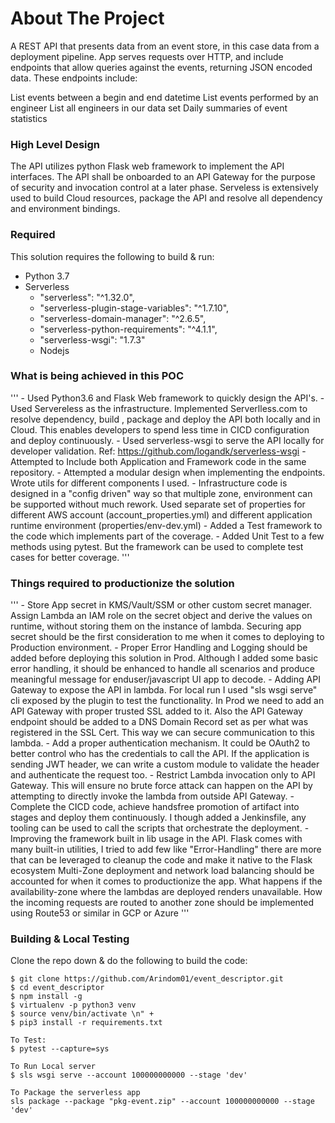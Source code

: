 # About The Project

A REST API that presents data from an event store, in this case data from a deployment pipeline. App serves requests over HTTP, and include endpoints that allow queries against the events, returning JSON encoded data. These endpoints include:

List events between a begin and end datetime
List events performed by an engineer
List all engineers in our data set
Daily summaries of event statistics

### High Level Design
The API utilizes python Flask web framework to implement the API interfaces. The API shall be onboarded to an API Gateway for the purpose of security and invocation control at a later phase. Serveless is extensively used to build Cloud resources, package the API and resolve all dependency and environment bindings.



### Required
This solution requires the following to build & run:
- Python 3.7
- Serverless
    - "serverless": "^1.32.0",
    - "serverless-plugin-stage-variables": "^1.7.10",
    - "serverless-domain-manager": "^2.6.5",
    - "serverless-python-requirements": "^4.1.1",
    - "serverless-wsgi": "1.7.3"
    - Nodejs

### What is being achieved in this POC
'''
	- Used Python3.6 and Flask Web framework to quickly design the API's.
	- Used Servereless as the infrastructure. Implemented Serverlless.com to resolve dependency, build , package and deploy the API both locally and in Cloud. This enables developers to spend less time in CICD configuration and deploy continuously.
	- Used serverless-wsgi to serve the API locally for developer validation. Ref: https://github.com/logandk/serverless-wsgi
	- Attempted to Include both Application and Framework code in the same repository. 
	- Attempted a modular design when implementing the endpoints. Wrote utils for different components I used.
	- Infrastructure code is designed in a "config driven" way so that multiple zone, environment can be supported without much rework.  Used separate set of properties for different AWS account (account_properties.yml) and different application runtime environment (properties/env-dev.yml)
	- Added a Test framework to the code which implements part of the coverage. 
	- Added Unit Test to a few methods using pytest. But the framework can be used to complete test cases for better coverage.
'''
### Things required to productionize the solution
'''
	- Store App secret in KMS/Vault/SSM or other custom secret manager. Assign Lambda an IAM role on the secret object and derive the values on runtime, without storing them on the instance of lambda. Securing app secret should be the first consideration to me when it comes to deploying to Production environment.
	- Proper Error Handling and Logging should be added before deploying this solution in Prod. Although I added some basic error handling, it should be enhanced to handle all scenarios and produce meaningful message for enduser/javascript UI app to decode.
	- Adding API Gateway to expose the API in lambda. For local run I used "sls wsgi serve" cli exposed by the plugin to test the functionality. In Prod we need to add an API Gateway with proper trusted SSL added to it. Also the API Gateway endpoint should be added to a DNS Domain  Record set as per what was registered in the SSL Cert. This way we can secure communication to this lambda.
	- Add a proper authentication mechanism. It could be OAuth2 to better control who has the credentials to call the API. If the application is sending JWT header, we can write a custom module to validate the header and authenticate the request too.
	- Restrict Lambda invocation only to API Gateway. This will ensure no brute force attack can happen on the API by attempting to directly invoke the lambda from outside API Gateway.
	- Complete the CICD code, achieve handsfree promotion of artifact into stages and deploy them continuously. I though added a Jenkinsfile, any tooling can be used to call the scripts that orchestrate the deployment.
	- Improving the framework built in lib usage in the API. Flask comes with many built-in utilities, I tried to add few like "Error-Handling" there are more that can be leveraged to cleanup the code and make it native to the Flask ecosystem
    Multi-Zone deployment and network load balancing should be accounted for when it comes to productionize the app. What happens if the availability-zone where the lambdas are deployed renders unavailable. How the incoming requests are routed to another zone should be implemented using Route53 or similar in GCP or Azure
'''
### Building & Local Testing
Clone the repo down & do the following to build the code:

```
$ git clone https://github.com/Arindom01/event_descriptor.git
$ cd event_descriptor
$ npm install -g
$ virtualenv -p python3 venv
$ source venv/bin/activate \n" +
$ pip3 install -r requirements.txt

To Test:
$ pytest --capture=sys

To Run Local server
$ sls wsgi serve --account 100000000000 --stage 'dev'

To Package the serverless app
sls package --package "pkg-event.zip" --account 100000000000 --stage 'dev'
```

